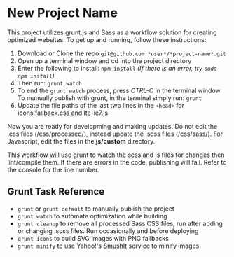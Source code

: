 # New Project Name

This project utilizes grunt.js and Sass as a workflow solution for creating optimized websites. To get up and running, follow these instructions:

1. Download or Clone the repo `git@github.com:*user*/*project-name*.git`
2. Open up a terminal window and cd into the project directory
3. Enter the following to install: `npm install` *(If there is an error, try `sudo npm install`)*
4. Then run: `grunt watch`
5. To end the `grunt watch` process, press *CTRL-C* in the terminal window. To manually publish with grunt, in the terminal simply run: `grunt`
6. Update the file paths of the last two lines in the `<head>` for icons.fallback.css and lte-ie7.js

Now you are ready for developming and making updates. Do not edit the .css files (/css/processed/), instead update the .scss files (/css/sass/). For Javascript, edit the files in the **js/custom** directory.

This workflow will use grunt to watch the scss and js files for changes then lint/compile them. If there are errors in the code, publishing will fail. Refer to the console for the line number.


## Grunt Task Reference

* <code>grunt</code> or <code>grunt default</code> to manually publish the project
* <code>grunt watch</code> to automate optimization while building
* <code>grunt cleanup</code> to remove all processed Sass CSS files, run after adding or changing .scss files. Run occasionally and before deploying
* <code>grunt icons</code> to build SVG images with PNG fallbacks
* <code>grunt minify</code> to use Yahoo!'s [SmushIt](http://www.smushit.com/ysmush.it/) service to minify images

